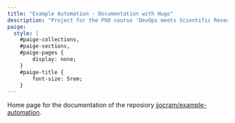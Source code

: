 ```yaml
---
title: "Example Automation - Documentation with Hugo"
description: "Project for the PhD course 'DevOps meets Scientific Research' @UniBo"
paige:
  style: |
    #paige-collections,
    #paige-sections,
    #paige-pages {
        display: none;
    }
    #paige-title {
        font-size: 5rem;
    }
---
```


Home page for the documentation of the reposiory [jjocram/example-automation](https://github.com/jjocram/example-automation).
